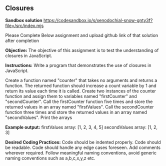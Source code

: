 ## Closures

**Sandbox solution**
<https://codesandbox.io/s/xenodochial-snow-gnty3f?file=/src/index.mjs>

Please Complete Below assignment and upload github link of that solution after completion

**Objective:** The objective of this assignment is to test the understanding of closures in JavaScript.

**Instructions:**
Write a program that demonstrates the use of closures in JavaScript.

Create a function named "counter" that takes no arguments and returns a function.
The returned function should increase a count variable by 1 and return its value each time it is called.
Create two instances of the counter function and assign them to variables named "firstCounter" and "secondCounter".
Call the firstCounter function five times and store the returned values in an array named "firstValues".
Call the secondCounter function three times and store the returned values in an array named "secondValues".
Print the arrays

**Example output:**
firstValues array: [1, 2, 3, 4, 5] secondValues array: [1, 2, 3]

**Desired Coding Practices:**
Code should be indented properly.
Code should be readable.
Code should handle any edge cases foreseen.
Add comments wherever required.
Follow meaningful naming conventions, avoid generic naming conventions such as a,b,c,x,y,z etc.
